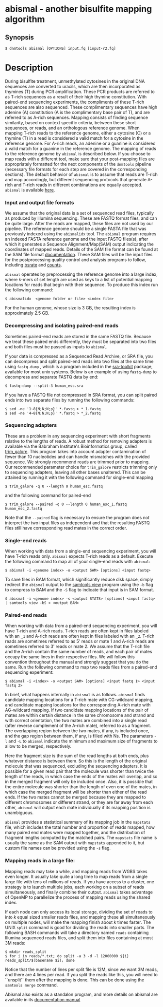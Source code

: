 # abismal - another bisulfite mapping algorithm

## Synopsis
```shell
$ dnmtools abismal [OPTIONS] input.fq [input-r2.fq]
```

# Description
During bisulfite treatment, unmethylated cytosines in the original DNA
sequences are converted to uracils, which are then incorporated as
thymines (T) during PCR amplification. These PCR products are referred
to as T-rich sequences as a result of their high thymine constitution.
With paired-end sequencing experiments, the compliments of these
T-rich sequences are also sequenced.  These complimentary sequences
have high adenine (A) constitution (A is the complimentary base pair
of T), and are referred to as A-rich sequences. Mapping consists of
finding sequence similarity, based on context specific criteria,
between these short sequences, or reads, and an orthologous reference
genome.  When mapping T-rich reads to the reference genome, either a
cytosine (C) or a thymine (T) in a read is considered a valid match
for a cytosine in the reference genome. For A-rich reads, an adenine
or a guanine is considered a valid match for a guanine in the
reference genome. The mapping of reads to the reference genome by
`abismal` is described below. If you choose to map reads with a
different tool, make sure that your post-mapping files are
appropriately formatted for the next components of the `dnmtools`
pipeline (necessary file formats for each step are covered in the
corresponding sections).  The default behavior of `abismal` is to
assume that reads are T-rich and map accordingly, but different
sequencing protocols that generate A-rich and T-rich reads in
different combinations are equally accepted. `abismal` is
available [here](http://github.com/smithlabcode/abismal).

### Input and output file formats

We assume that the original data is a set of sequenced read files,
typically as produced by Illumina sequencing. These are FASTQ format
files, and can be quite large. After the reads are mapped, these files
are not used by our pipeline. The reference genome should be a single
FASTA file that was previously indexed using the `abismalidx`
tool. The `abismal` program requires an indexed FASTA reference genome
and the input FASTQ files(s), after which it generates a Sequence
Alignment/Map(SAM) output indicating the coordinates of mapped reads.
Details of the SAM file format can be found at the SAM file format
[documentation](http://samtools.github.io/hts-specs/SAMv1.pdf). These
SAM files will be the input files for the postprocessing quality
control and analysis programs to follow, including [bsrate](../bsrate)
and [counts](../counts).

`abismal` operates by preprocessing the reference genome into a large
index, where k-mers of set length are used as keys to a list of
potential mapping locations for reads that begin with their sequence.
To produce this index run the following command:

```shell
$ abismalidx  <genome folder or file> <index file>
```

For the human genome, whose size is 3 GB, the resulting index is
approximately 2.5 GB.

### Decompressing and isolating paired-end reads

Sometimes paired-end reads are stored in the same FASTQ file.  Because
we treat these paired ends differently, they must be separated into
two files and both files must be passed as inputs to `abismal`.

If your data is compressed as a Sequenced Read Archive, or SRA file,
you can decompress and split paired-end reads into two files at the
same time using `fastq-dump` , which is a program included in the
[sra-toolkit](https://hpc.nih.gov/apps/sratoolkit.html)
package, available for most unix systems.  Below is an example of using
`fastq-dump` to decompress and separate FASTQ data by end:

```shell
$ fastq-dump --split-3 human_esc.sra
```

If you have a FASTQ file not compressed in SRA format, you can split
paired ends into two separate files by running the following commands:

```shell
$ sed -ne '1~8{N;N;N;p}' *.fastq > *_1.fastq
$ sed -ne '4~8{N;N;N;p}' *.fastq > *_2.fastq
```

### Sequencing adapters

These are a problem in any sequencing experiment with short fragments
relative to the lengths of reads. A robust method for removing
adapters is available via the Babraham Institute's Bioinformatics
group, called
[trim_galore](https://www.bioinformatics.babraham.ac.uk/projects/trim_galore).
This program takes into account adapter contamination of fewer than 10
nucleotides and can handle mismatches with the provided sequence. We
strongly recommend reads are trimmed prior to mapping. Our recommended
parameter choice for `trim_galore` restricts trimming only to
sequencing adapters, leaving all other bases unaltered. This can be
attained by running it with the following command for single-end
mapping

```shell
$ trim_galore -q 0 --length 0 human_esc.fastq
```

and the following command for paired-end

```shell
$ trim_galore --paired -q 0 --length 0 human_esc_1.fastq human_esc_2.fastq
```

Note that the `--paired` flag is necessary to ensure the program does
not interpret the two input files as independent and that the
resulting FASTQ files still have corresponding read mates in the
correct order.

### Single-end reads

When working with data from a single-end sequencing experiment, you
will have T-rich reads only. `abismal` expects T-rich reads as a
default. Execute the following command to map all of your single-end
reads with `abismal`:

```shell
$ abismal -i <genome index> -o <output SAM> [options] <input fastq>
```

To save files in BAM format, which significantly reduce disk space,
simply redirect the `abismal` output to the [samtools
view](https://github.com/samtools/samtools) program using the `-b`
flag to compress to BAM and the `-S` flag to indicate that input is in
SAM format.

```shell
$ abismal -i <genome index> -s <output STATS> [options] <input fastq> | samtools view -bS > <output BAM>
```

### Paired-end reads

When working with data from a paired-end sequencing experiment, you
will have T-rich and A-rich reads. T-rich reads are often kept in
files labeled with an `_1` and A-rich reads are often kept in files
labeled with an `_2`.  T-rich reads are sometimes referred to as
5' reads or mate 1 and A-rich reads are sometimes referred
to 3' reads or mate 2. We assume that the T-rich file and
the A-rich contain the same number of reads, and each pair of mates
occupy the same lines in their respective files. We will follow this
convention throughout the manual and strongly suggest that you do the
same. Run the following command to map two
reads files from a paired-end sequencing experiment:

```shell
$ abismal -i <index> -o <output SAM> [options] <input fastq 1> <input fastq 2>
```

In brief, what happens internally in `abismal` is as follows.
`abismal` finds candidate mapping locations for a T-rich mate with
CG-wildcard mapping, and candidate mapping locations for the
corresponding A-rich mate with AG-wildcard mapping. If two candidate
mapping locations of the pair of mates are within certain distance in
the same chromosome and strand and with correct orientation, the two
mates are combined into a single read (after reverse complement of the
A-rich mate), referred to as a fragment. The overlapping region
between the two mates, if any, is included once, and the gap region
between them, if any, is filled with Ns. The parameters `-l` and `-L`
to `abismal` indicate the minimum and maximum size of fragments to
allow to be merged, respectively.

Here the fragment size is the sum of the read lengths at
both ends, plus whatever distance is between them. So this is the
length of the original molecule that was sequenced, excluding the
sequencing adapters. It is possible for a given read pair that the
molecule was shorter than twice the length of the reads, in which case
the ends of the mates will overlap, and so in the merged fragment will
only be included once. Also, it is possible that the entire molecule
was shorter than the length of even one of the mates, in which case
the merged fragment will be shorter than either of the read ends. If
the two mates cannot be merged because they are mapped to different
chromosomes or different strand, or they are far away from each other,
`abismal` will output each mate individually if its mapping
position is unambiguous.

`abismal` provides a statistical summary
of its mapping job in the `mapstats` file, which includes the total
number and proportion of reads mapped, how many paired end mates were
mapped together, and the distribution of fragment lengths computed by
the matched pairs. The `mapstats` file name is usually the same as
the SAM output with `mapstats` appended to it, but custom file
names can be provided using the `-s` flag.

### Mapping reads in a large file:

Mapping reads may take a while, and mapping reads from WGBS takes
even longer. It usually take quite a long time to map reads from a
single large file with tens of millions of reads. If you have access
to a cluster, one strategy is to launch multiple jobs, each working on
a subset of reads simultaneously, and finally combine their output.
`abismal` takes advantage of OpenMP to parallelize the process of
mapping reads using the shared index.

If each node can only access its local storage, dividing the set of
reads to into $k$ equal sized smaller reads files, and mapping these
all simultaneously on multiple nodes, will make the mapping finish
about $k$ times faster.  The UNIX `split` command is good for dividing
the reads into smaller parts. The following BASH commands will take a
directory named `reads` containing Illumina sequenced reads files, and
split them into files containing at most 3M reads:

```shell
$ mkdir reads_split
$ for i in reads/*.txt; do split -a 3 -d -l 12000000 ${i} reads_split/$(basename $i); done
```

Notice that the number of lines per split file is 12M, since we want
3M reads, and there are 4 lines per read. If you split the reads like
this, you will need to ``unsplit'' them after the mapping is done. This
can be done using the `samtools merge` command.

Abismal also exists as a standalon program, and more details on
abismal are available in its [documentation
manual](https://github.com/smithlabcode/abismal/blob/master/docs/MANUAL.md#quick-installation)
